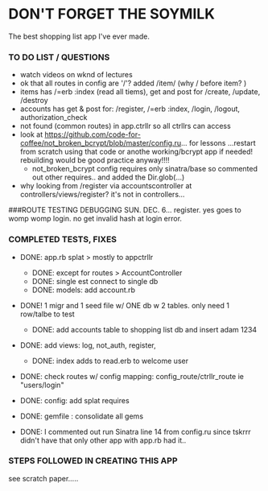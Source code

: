 # DON'T FORGET THE SOYMILK
The best shopping list app I've ever made.

### TO DO LIST / QUESTIONS
* watch videos on wknd of lectures
* ok that all routes in config are '/'? added /item/ (why / before item? )
* items has /=erb :index (read all tiems), get and post for /create, /update, /destroy
* accounts has get & post for: /register, /=erb :index, /login, /logout, authorization_check
* not found (common routes) in app.ctrllr so all ctrllrs can access
* look at https://github.com/code-for-coffee/not_broken_bcrypt/blob/master/config.ru... for lessons ...restart from scratch using that code or anothe working/bcrypt app if needed! rebuilding would be good practice anyway!!!!
   * not_broken_bcrypt config requires only sinatra/base so commented out other requires.. and added the Dir.glob(...)
* why looking from /register via accountscontroller  at controllers/views/register? it's not in controllers...

###ROUTE TESTING DEBUGGING SUN. DEC. 6...
register. yes goes to womp womp
login. no get invalid hash at login error.

### COMPLETED TESTS, FIXES
* DONE: app.rb splat > mostly to appctrllr
   * DONE: except for routes > AccountController
   * DONE: single est connect to single db
   * DONE: models: add account.rb
* DONE! 1 migr and 1 seed file w/ ONE db w 2 tables. only need 1 row/talbe to test
   * DONE: add accounts table to shopping list db and insert adam 1234
* DONE: add views: log, not_auth, register,
   * DONE: index adds to read.erb to welcome user
* DONE: check routes w/ config mapping: config_route/ctrllr_route ie "users/login"

* DONE: config: add splat requires
* DONE: gemfile : consolidate all gems
* DONE: I commented out run Sinatra line 14 from config.ru since tskrrr didn't have that only other app with app.rb had it..

### STEPS FOLLOWED IN CREATING THIS APP
see scratch paper.....
